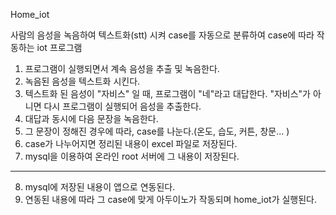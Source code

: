 Home_iot

사람의 음성을 녹음하여 텍스트화(stt) 시켜 case를 자동으로 분류하여 case에 따라 작동하는 iot 프로그램
1. 프로그램이 실행되면서 계속 음성을 추출 및 녹음한다.
2. 녹음된 음성을 텍스트화 시킨다.
3. 텍스트화 된 음성이 "자비스" 일 때, 프로그램이 "네"라고 대답한다.
   "자비스"가 아니면 다시 프로그램이 실행되어 음성을 추출한다.
4. 대답과 동시에 다음 문장을 녹음한다.
5. 그 문장이 정해진 경우에 따라, case를 나눈다.(온도, 습도, 커튼, 창문... )
6. case가 나누어지면 정리된 내용이 excel 파일로 저장된다.
7. mysql을 이용하여 온라인 root 서버에 그 내용이 저장된다.
___
8. mysql에 저장된 내용이 앱으로 연동된다.
9. 연동된 내용에 따라 그 case에 맞게 아두이노가 작동되며 home_iot가 실행된다.